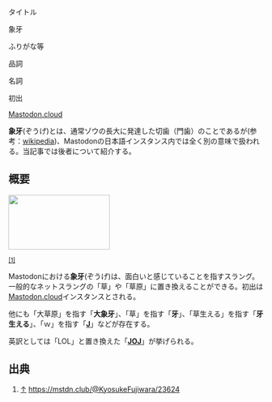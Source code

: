 <div>

タイトル

</div>

象牙

ふりがな等

品詞

名詞

初出

[Mastodon.cloud](/Mastodon.cloud "Mastodon.cloud")

  
**象牙**(ぞうげ)とは、通常ゾウの長大に発達した切歯（門歯）のことであるが(参考：<a href="https://ja.wikipedia.org/wiki/象牙" rel="nofollow">wikipedia</a>)、Mastodonの日本語インスタンス内では全く別の意味で扱われる。当記事では後者について紹介する。

## 概要

<div>

<div>

[<img src="/images/thumb/9/95/Zouge.png/200px-Zouge.png" srcset="/images/thumb/9/95/Zouge.png/300px-Zouge.png 1.5x, /images/thumb/9/95/Zouge.png/400px-Zouge.png 2x" width="200" height="108" />](/%E3%83%95%E3%82%A1%E3%82%A4%E3%83%AB:Zouge.png)

<div>

<div>

[](/%E3%83%95%E3%82%A1%E3%82%A4%E3%83%AB:Zouge.png "拡大")

</div>

<sup>[\[1\]](#cite_note-1)</sup>

</div>

</div>

</div>

Mastodonにおける**象牙**(ぞうげ)は、面白いと感じていることを指すスラング。一般的なネットスラングの「草」や「草原」に置き換えることができる。初出は[Mastodon.cloud](/Mastodon.cloud "Mastodon.cloud")インスタンスとされる。

他にも「大草原」を指す「**大象牙**」、「草」を指す「**牙**」、「草生える」を指す「**牙生える**」、「ｗ」を指す「**[J](/J "J")**」などが存在する。

英訳としては「LOL」と置き換えた「**[JOJ](/JOJ "JOJ")**」が挙げられる。

## 出典

<div>

1.  <span id="cite_note-1">[↑](#cite_ref-1) <a href="https://mstdn.club/@KyosukeFujiwara/23624" rel="nofollow">https://mstdn.club/@KyosukeFujiwara/23624</a></span>

</div>

